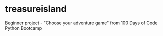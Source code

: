 # treasureisland
Beginner project - "Choose your adventure game" from 100 Days of Code Python Bootcamp 
